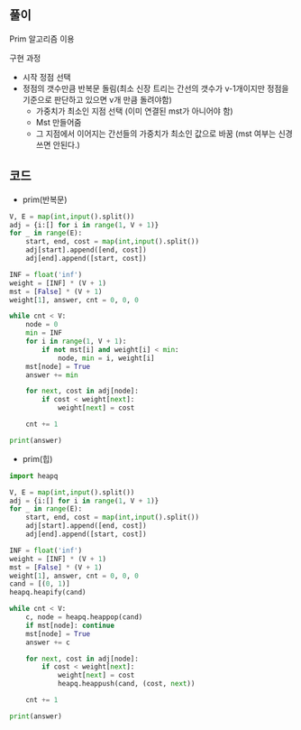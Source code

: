 ## 풀이

Prim 알고리즘 이용

구현 과정

- 시작 정점 선택
- 정점의 갯수만큼 반복문 돌림(최소 신장 트리는 간선의 갯수가 v-1개이지만 정점을 기준으로 판단하고 있으면 v개 만큼 돌려야함)
  - 가중치가 최소인 지점 선택 (이미 연결된 mst가 아니어야 함)
  - Mst 만들어줌
  - 그 지점에서 이어지는 간선들의 가중치가 최소인 값으로 바꿈 (mst 여부는 신경쓰면 안된다.)



## 코드

- prim(반복문)

```python
V, E = map(int,input().split())
adj = {i:[] for i in range(1, V + 1)}
for _ in range(E):
    start, end, cost = map(int,input().split())
    adj[start].append([end, cost])
    adj[end].append([start, cost])

INF = float('inf')
weight = [INF] * (V + 1)
mst = [False] * (V + 1)
weight[1], answer, cnt = 0, 0, 0

while cnt < V:
    node = 0
    min = INF
    for i in range(1, V + 1):
        if not mst[i] and weight[i] < min:
            node, min = i, weight[i]
    mst[node] = True
    answer += min

    for next, cost in adj[node]:
        if cost < weight[next]:
            weight[next] = cost

    cnt += 1

print(answer)
```

- prim(힙)

```python
import heapq

V, E = map(int,input().split())
adj = {i:[] for i in range(1, V + 1)}
for _ in range(E):
    start, end, cost = map(int,input().split())
    adj[start].append([end, cost])
    adj[end].append([start, cost])

INF = float('inf')
weight = [INF] * (V + 1)
mst = [False] * (V + 1)
weight[1], answer, cnt = 0, 0, 0
cand = [(0, 1)]
heapq.heapify(cand)

while cnt < V:
    c, node = heapq.heappop(cand)
    if mst[node]: continue
    mst[node] = True
    answer += c

    for next, cost in adj[node]:
        if cost < weight[next]:
            weight[next] = cost
            heapq.heappush(cand, (cost, next))

    cnt += 1

print(answer)

```

